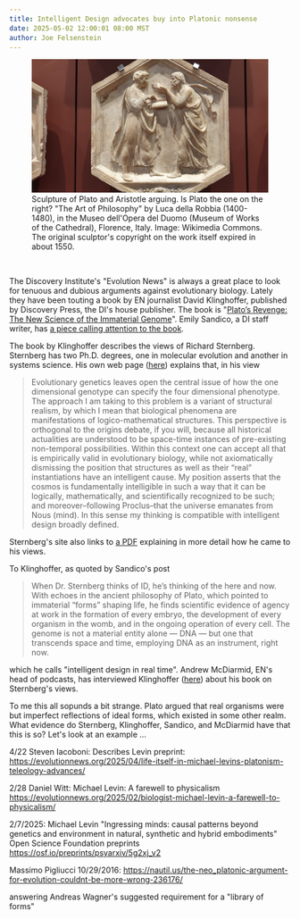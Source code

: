 ```yaml
---
title: Intelligent Design advocates buy into Platonic nonsense
date: 2025-05-02 12:00:01 08:00 MST
author: Joe Felsenstein
---
```


<figure width="360px"><img src="/uploads/2025/Plato_and_Aristotle_by_Luca_della_Robbia.jpg" alt="[Sculpture of Plato and Aristotle arguing]" />
<figcaption>Sculpture of Plato and Aristotle arguing.  Is Plato the one on the right?  "The Art of Philosophy"  by  Luca della Robbia (1400-1480), in 
the Museo dell'Opera del Duomo (Museum of Works of the Cathedral), Florence, Italy.  Image: Wikimedia Commons.  The original sculptor's copyright on the work itself expired in about 1550.</figure>

<p>&nbsp;</p>


The Discovery Institute's "Evolution News" is always a great place to look for tenuous and dubious arguments against evolutionary 
biology.  Lately they have been touting a book by EN journalist David Klinghoffer, published by Discovery Press, 
the DI's house publisher.  The book is "[Plato’s Revenge: The New Science of the Immaterial Genome](https://discovery.press/b/platos-revenge/)".   Emily Sandico, a DI staff writer, has [a piece calling attention to the book]( https://evolutionnews.org/2025/04/platos-revenge-intelligent-design-in-real-time/).

The book by Klinghoffer describes the views of Richard Sternberg.  Sternberg has two 
Ph.D. degrees, one in molecular evolution and another in systems science.  His
own web page ([here](https://richardsternberg.com/)) explains that, in his view

> Evolutionary genetics leaves open the central issue of how the one dimensional genotype can specify the four dimensional phenotype. The approach I am taking to this problem is a variant of structural realism, by which I mean that biological phenomena are manifestations of logico-mathematical structures. This perspective is orthogonal to the origins debate, if you will, because all historical actualities are understood to be space-time instances of pre-existing non-temporal possibilities. Within this context one can accept all that is empirically valid in evolutionary biology, while not axiomatically dismissing the position that structures as well as their “real” instantiations have an intelligent cause. My position asserts that the cosmos is fundamentally intelligible in such a way that it can be logically, mathematically, and scientifically recognized to be such; and moreover–following Proclus–that the universe emanates from Nous (mind). In this sense my thinking is compatible with intelligent design broadly defined.

Sternberg's site also links to [a PDF](https://www.discovery.org/f/54005/) explaining in more detail how he came to his views.

To Klinghoffer, as quoted by Sandico's post

> When Dr. Sternberg thinks of ID, he’s thinking of the here and now. With echoes in the ancient philosophy of Plato, which pointed to immaterial “forms” shaping life, he finds scientific evidence of agency at work in the formation of every embryo, the development of every organism in the womb, and in the ongoing operation of every cell. The genome is not a material entity alone — DNA — but one that transcends space and time, employing DNA as an instrument, right now. 

which he calls "intelligent design in real time".  Andrew McDiarmid, EN's head of podcasts, has interviewed Klinghoffer ([here](https://evolutionnews.org/2025/05/platos-revenge-the-next-scientific-revolution/)) about his book on Sternberg's views.

To me this all sopunds a bit strange.  Plato argued that real organisms were but imperfect reflections of ideal forms, which existed in some other realm. 
What evidence do Sternberg, Klinghoffer, Sandico, and McDiarmid have that this is so?  Let's look at an example ...

<!--read more-->







4/22 Steven Iacoboni:   Describes Levin preprint:    https://evolutionnews.org/2025/04/life-itself-in-michael-levins-platonism-teleology-advances/

2/28  Daniel Witt:    Michael Levin: A farewell to physicalism   https://evolutionnews.org/2025/02/biologist-michael-levin-a-farewell-to-physicalism/



2/7/2025: Michael Levin   "Ingressing minds: causal patterns beyond genetics and environment in natural, synthetic and hybrid embodiments"   Open Science Foundation preprints  https://osf.io/preprints/psyarxiv/5g2xj_v2

Massimo Pigliucci 10/29/2016:   https://nautil.us/the-neo_platonic-argument-for-evolution-couldnt-be-more-wrong-236176/

answering Andreas Wagner's suggested requirement for a "library of forms"








